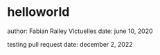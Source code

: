 ﻿# helloworld
author: Fabian Railey Victuelles
date: june 10, 2020

testing pull request
date: december 2, 2022
